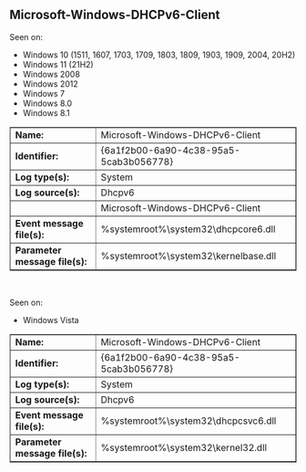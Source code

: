 ## Microsoft-Windows-DHCPv6-Client

Seen on:
* Windows 10 (1511, 1607, 1703, 1709, 1803, 1809, 1903, 1909, 2004, 20H2)
* Windows 11 (21H2)
* Windows 2008
* Windows 2012
* Windows 7
* Windows 8.0
* Windows 8.1

<table border="1" class="docutils">
  <tbody>
    <tr>
      <td><b>Name:</b></td>
      <td>Microsoft-Windows-DHCPv6-Client</td>
    </tr>
    <tr>
      <td><b>Identifier:</b></td>
      <td>{6a1f2b00-6a90-4c38-95a5-5cab3b056778}</td>
    </tr>
    <tr>
      <td><b>Log type(s):</b></td>
      <td>System</td>
    </tr>
    <tr>
      <td><b>Log source(s):</b></td>
      <td>Dhcpv6</td>
    </tr>
    <tr>
      <td>&nbsp;</td>
      <td>Microsoft-Windows-DHCPv6-Client</td>
    </tr>
    <tr>
      <td><b>Event message file(s):</b></td>
      <td>%systemroot%\system32\dhcpcore6.dll</td>
    </tr>
    <tr>
      <td><b>Parameter message file(s):</b></td>
      <td>%systemroot%\system32\kernelbase.dll</td>
    </tr>
  </tbody>
</table>

&nbsp;

Seen on:
* Windows Vista

<table border="1" class="docutils">
  <tbody>
    <tr>
      <td><b>Name:</b></td>
      <td>Microsoft-Windows-DHCPv6-Client</td>
    </tr>
    <tr>
      <td><b>Identifier:</b></td>
      <td>{6a1f2b00-6a90-4c38-95a5-5cab3b056778}</td>
    </tr>
    <tr>
      <td><b>Log type(s):</b></td>
      <td>System</td>
    </tr>
    <tr>
      <td><b>Log source(s):</b></td>
      <td>Dhcpv6</td>
    </tr>
    <tr>
      <td><b>Event message file(s):</b></td>
      <td>%systemroot%\system32\dhcpcsvc6.dll</td>
    </tr>
    <tr>
      <td><b>Parameter message file(s):</b></td>
      <td>%systemroot%\system32\kernel32.dll</td>
    </tr>
  </tbody>
</table>

&nbsp;

